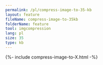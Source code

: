 ```yaml
---
permalink: /pl/compress-image-to-35-kb
layout: feature
fileName: compress-image-to-35kb
folderName: feature
tool: imgcompression
lang: pl
size: 35
type: kb
---
```


{%- include compress-image-to-X.html -%}
